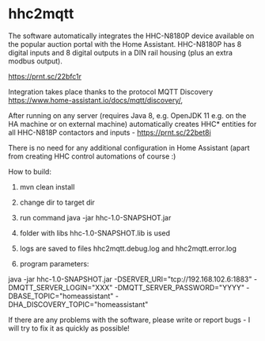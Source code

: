 # hhc2mqtt

The software automatically integrates the HHC-N8180P device available on the popular auction portal with the Home Assistant.
HHC-N8180P has 8 digital inputs and 8 digital outputs in a DIN rail housing (plus an extra modbus output).

https://prnt.sc/22bfc1r


Integration takes place thanks to the protocol MQTT Discovery 
https://www.home-assistant.io/docs/mqtt/discovery/, 

After running on any server (requires Java 8, e.g. OpenJDK 11 e.g. on the HA machine or on external machine) 
automatically creates HHC* entities for all HHC-N818P contactors and inputs - https://prnt.sc/22bet8i

There is no need for any additional configuration in Home Assistant (apart from creating HHC control automations of course :) 



How to build:

1. mvn clean install
2. change dir to target dir
3. run command java -jar hhc-1.0-SNAPSHOT.jar 
4. folder with libs hhc-1.0-SNAPSHOT.lib is used
5. logs are saved to files hhc2mqtt.debug.log and hhc2mqtt.error.log 

6. program parameters:

java -jar hhc-1.0-SNAPSHOT.jar -DSERVER_URI="tcp://192.168.102.6:1883" -DMQTT_SERVER_LOGIN="XXX" -DMQTT_SERVER_PASSWORD="YYYY" -DBASE_TOPIC="homeassistant" -DHA_DISCOVERY_TOPIC="homeassistant"

If there are any problems with the software, please write or report bugs - I will try to fix it as quickly as possible! 
